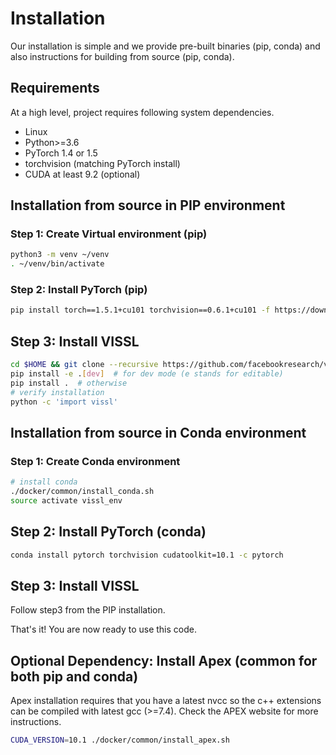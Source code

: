 # Installation

Our installation is simple and we provide pre-built binaries (pip, conda) and also instructions for building from source (pip, conda).

## Requirements

At a high level, project requires following system dependencies.

- Linux
- Python>=3.6
- PyTorch 1.4 or 1.5
- torchvision (matching PyTorch install)
- CUDA at least 9.2 (optional)

## Installation from source in PIP environment

### Step 1: Create Virtual environment (pip)
```bash
python3 -m venv ~/venv
. ~/venv/bin/activate
```

### Step 2: Install PyTorch (pip)
```bash
pip install torch==1.5.1+cu101 torchvision==0.6.1+cu101 -f https://download.pytorch.org/whl/torch_stable.html
```

## Step 3: Install VISSL

```bash
cd $HOME && git clone --recursive https://github.com/facebookresearch/vissl.git && cd $HOME/vissl/
pip install -e .[dev]  # for dev mode (e stands for editable)
pip install .  # otherwise
# verify installation
python -c 'import vissl'
```

## Installation from source in Conda environment

### Step 1: Create Conda environment

```bash
# install conda
./docker/common/install_conda.sh
source activate vissl_env
```

## Step 2: Install PyTorch (conda)

```bash
conda install pytorch torchvision cudatoolkit=10.1 -c pytorch
```

## Step 3: Install VISSL
Follow step3 from the PIP installation.

That's it! You are now ready to use this code.

## Optional Dependency: Install Apex (common for both pip and conda)

Apex installation requires that you have a latest nvcc so the c++ extensions can be compiled with latest gcc (>=7.4). Check the APEX website for more instructions.

```bash
CUDA_VERSION=10.1 ./docker/common/install_apex.sh
```
